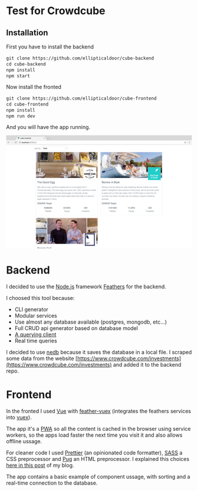 # Test for Crowdcube

## Installation

First you have to install the backend
``` shell
git clone https://github.com/ellipticaldoor/cube-backend
cd cube-backend
npm install
npm start
```

Now install the fronted
``` shell
git clone https://github.com/ellipticaldoor/cube-frontend
cd cube-frontend
npm install
npm run dev
```

And you will have the app running.

![screenshot](https://raw.githubusercontent.com/ellipticaldoor/cube-test/master/screenshot.png)

# Backend

I decided to use the [Node.js](https://nodejs.org/en/) framework [Feathers](https://feathersjs.com/) for the backend.

I choosed this tool because:
  - CLI generator
  - Modular services
  - Use almost any database available (postgres, mongodb, etc...)
  - Full CRUD api generator based on database model
  - [A querying client](https://docs.feathersjs.com/api/databases/querying.html)
  - Real time queries

I decided to use [nedb](https://github.com/louischatriot/nedb) because it saves the database in a local file. I scraped some data from the website [https://www.crowdcube.com/investments](https://www.crowdcube.com/investments) and added it to the backend repo.

# Frontend

In the fronted I used [Vue](https://vuejs.org/) with [feather-vuex](https://github.com/feathers-plus/feathers-vuex) (integrates the feathers services into [vuex](https://github.com/vuejs/vuex)).

The app it's a [PWA](https://en.wikipedia.org/wiki/Progressive_web_app) so all the content is cached in the browser using service workers, so the apps load faster the next time you visit it and also allows offline ussage.

For cleaner code I used [Prettier](https://github.com/prettier/prettier) (an opinionated code formatter), [SASS](http://sass-lang.com/) a CSS preprocessor and [Pug](https://pugjs.org/api/getting-started.html) an HTML preprocessor. I explained this choices [here in this post](https://ellipticaldoor.com/2017-07-26-simplifying-vue-js-development/) of my blog.

The app contains a basic example of component ussage, with sorting and a real-time connection to the database.
